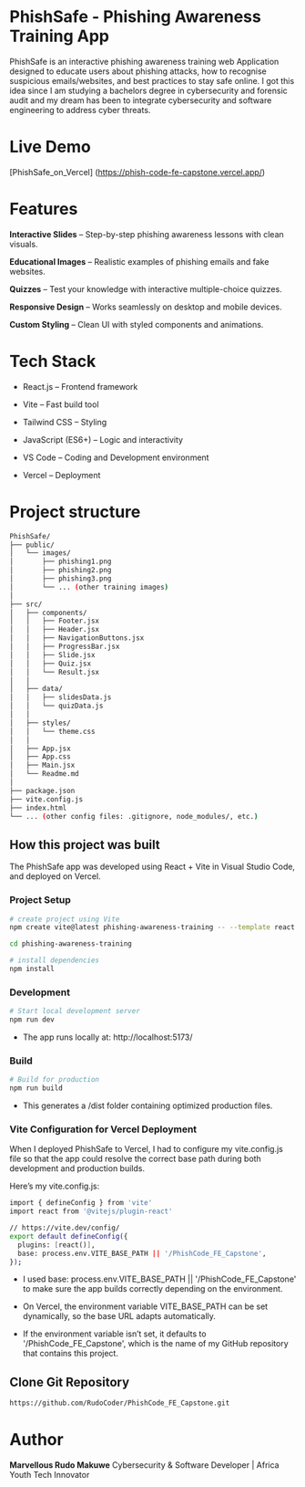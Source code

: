 # PhishSafe - Phishing Awareness Training App

PhishSafe is an interactive phishing awareness training web Application designed to educate users about phishing attacks, how to recognise suspicious emails/websites, and best practices to stay safe online.
I got this idea since I am studying a bachelors degree in cybersecurity and forensic audit and my dream has been to integrate cybersecurity and software engineering to address cyber threats.

# Live Demo
[PhishSafe_on_Vercel] (https://phish-code-fe-capstone.vercel.app/)

# Features
**Interactive Slides** – Step-by-step phishing awareness lessons with clean visuals.

**Educational Images** – Realistic examples of phishing emails and fake websites.

**Quizzes** – Test your knowledge with interactive multiple-choice quizzes.

**Responsive Design** – Works seamlessly on desktop and mobile devices.

**Custom Styling** – Clean UI with styled components and animations.

# Tech Stack
- React.js – Frontend framework

- Vite – Fast build tool

- Tailwind CSS – Styling

- JavaScript (ES6+) – Logic and interactivity

- VS Code – Coding and Development environment

- Vercel – Deployment

# Project structure
```bash
PhishSafe/
├── public/
│   └── images/
│       ├── phishing1.png
│       ├── phishing2.png
│       ├── phishing3.png
│       └── ... (other training images)
│
├── src/
│   ├── components/
│   │   ├── Footer.jsx
│   │   ├── Header.jsx
│   │   ├── NavigationButtons.jsx
│   │   ├── ProgressBar.jsx
│   │   ├── Slide.jsx
│   │   ├── Quiz.jsx
│   │   └── Result.jsx
│   │
│   ├── data/
│   │   ├── slidesData.js
│   │   └── quizData.js
│   │
│   ├── styles/
│   │   └── theme.css
│   │
│   ├── App.jsx
│   ├── App.css
│   ├── Main.jsx
│   └── Readme.md
│
├── package.json
├── vite.config.js
├── index.html
└── ... (other config files: .gitignore, node_modules/, etc.)
```

## How this project was built
The PhishSafe app was developed using React + Vite in Visual Studio Code, and deployed on Vercel.

### Project Setup
```bash
# create project using Vite
npm create vite@latest phishing-awareness-training -- --template react

cd phishing-awareness-training

# install dependencies
npm install

```
### Development
 ```bash
 # Start local development server
npm run dev

```
- The app runs locally at: http://localhost:5173/

### Build
```bash
# Build for production
npm run build
```
- This generates a /dist folder containing optimized production files.

### Vite Configuration for Vercel Deployment

When I deployed PhishSafe to Vercel, I had to configure my vite.config.js file so that the app could resolve the correct base path during both development and production builds.

Here’s my vite.config.js:
```bash
import { defineConfig } from 'vite'
import react from '@vitejs/plugin-react'

// https://vite.dev/config/
export default defineConfig({
  plugins: [react()],
  base: process.env.VITE_BASE_PATH || '/PhishCode_FE_Capstone',
});

```
- I used base: process.env.VITE_BASE_PATH || '/PhishCode_FE_Capstone' to make sure the app builds correctly depending on the environment.

- On Vercel, the environment variable VITE_BASE_PATH can be set dynamically, so the base URL adapts automatically.

- If the environment variable isn’t set, it defaults to '/PhishCode_FE_Capstone', which is the name of my GitHub repository that contains this project.

## Clone Git Repository
```bash
https://github.com/RudoCoder/PhishCode_FE_Capstone.git

```
# Author
**Marvellous Rudo Makuwe**
Cybersecurity & Software Developer | Africa Youth Tech Innovator
